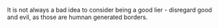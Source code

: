 It is not always a bad idea to consider being a good lier - disregard good and evil, as those are humnan generated
borders.
